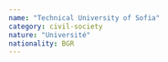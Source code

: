 ```yaml
---
name: "Technical University of Sofia"
category: civil-society
nature: "Université"
nationality: BGR
---
```

